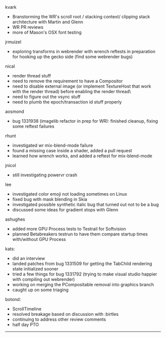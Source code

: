 kvark
* Branstorming the WR's scroll root / stacking context/ clipping stack architecture with Martin and Glenn
* WR PR reviews
* more of Mason's OSX font testing



jrmuizel
* exploring transforms in webrender with wrench reftests in preparation for hooking up the gecko side (find some webrender bugs) 



nical
* render thread stuff
* need to remove the requirement to have a Compositor
* need to disable external image (or implement TextureHost that work with the render thread) before enabling the render thread\
* need to figure out the vsync stuff
* need to plumb the epoch/transaction id stuff properly



aosmond
* bug 1331938 (imagelib refactor in prep for WR): finished cleanup, fixing some reftest failures



rhunt
* investigated wr mix-blend-mode failure
* found a missing case inside a shader, added a pull request
* learned how wrench works, and added a reftest for mix-blend-mode



jnicol
* still investigating powervr crash



lee
* investigated color emoji not loading sometimes on Linux
* fixed bug with mask blending in Skia
* investigated possible synthetic italic bug that turned out not to be a bug
* discussed some ideas for gradient stops with Glenn



ashughes
* added more GPU Process tests to Testrail for Softvision
* planned Betabreakers testrun to have them compare startup times with/without GPU Process



kats:
* did an interview
* landed patches from bug 1331509 for getting the TabChild rendering state initialized sooner
* tried a few things for bug 1331792 (trying to make visual studio happier with compiling out webrender)
* working on merging the PCompositable removal into graphics branch
* caught up on some triaging



botond:
* ScrollTimeline
* resolved breakage based on discussion with :birtles 
* continuing to address other review comments 
* half day PTO

________________


